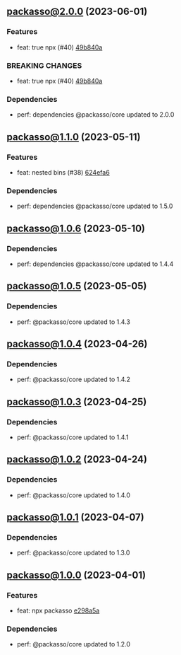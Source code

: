 ## [packasso@2.0.0](https://github.com/qiwi/packasso/compare/2023.5.11-packasso.1.1.0-f0...2023.6.1-packasso.2.0.0-f0) (2023-06-01)

### Features
* feat: true npx (#40) [49b840a](https://github.com/qiwi/packasso/commit/49b840a014e848dc0e51e3cf213299ed26825a97)

### BREAKING CHANGES
* feat: true npx (#40) [49b840a](https://github.com/qiwi/packasso/commit/49b840a014e848dc0e51e3cf213299ed26825a97)

### Dependencies
* perf: dependencies @packasso/core updated to 2.0.0

## [packasso@1.1.0](https://github.com/qiwi/packasso/compare/2023.5.10-packasso.1.0.6-f0...2023.5.11-packasso.1.1.0-f0) (2023-05-11)

### Features
* feat: nested bins (#38) [624efa6](https://github.com/qiwi/packasso/commit/624efa6db80af2dc8d6656368e10a44b83572511)

### Dependencies
* perf: dependencies @packasso/core updated to 1.5.0

## [packasso@1.0.6](https://github.com/qiwi/packasso/compare/2023.5.5-packasso.1.0.5-f0...2023.5.10-packasso.1.0.6-f0) (2023-05-10)

### Dependencies
* perf: dependencies @packasso/core updated to 1.4.4

## [packasso@1.0.5](https://github.com/qiwi/packasso/compare/2023.4.26-packasso.1.0.4-f0...2023.5.5-packasso.1.0.5-f0) (2023-05-05)

### Dependencies
* perf: @packasso/core updated to 1.4.3

## [packasso@1.0.4](https://github.com/qiwi/packasso/compare/2023.4.25-packasso.1.0.3-f0...2023.4.26-packasso.1.0.4-f0) (2023-04-26)

### Dependencies
* perf: @packasso/core updated to 1.4.2

## [packasso@1.0.3](https://github.com/qiwi/packasso/compare/2023.4.24-packasso.1.0.2-f0...2023.4.25-packasso.1.0.3-f0) (2023-04-25)

### Dependencies
* perf: @packasso/core updated to 1.4.1

## [packasso@1.0.2](https://github.com/qiwi/packasso/compare/2023.4.7-packasso.1.0.1-f0...2023.4.24-packasso.1.0.2-f0) (2023-04-24)

### Dependencies
* perf: @packasso/core updated to 1.4.0

## [packasso@1.0.1](https://github.com/qiwi/packasso/compare/2023.4.1-packasso.1.0.0-f0...2023.4.7-packasso.1.0.1-f0) (2023-04-07)

### Dependencies
* perf: @packasso/core updated to 1.3.0

## [packasso@1.0.0](https://github.com/qiwi/packasso/compare/undefined...2023.4.1-packasso.1.0.0-f0) (2023-04-01)

### Features
* feat: npx packasso [e298a5a](https://github.com/qiwi/packasso/commit/e298a5a02497b5f8c02044cf9aa65c94bf76b0f7)

### Dependencies
* perf: @packasso/core updated to 1.2.0
